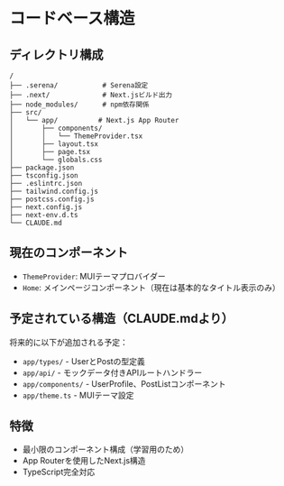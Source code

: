 # コードベース構造

## ディレクトリ構成
```
/
├── .serena/           # Serena設定
├── .next/             # Next.jsビルド出力
├── node_modules/      # npm依存関係
├── src/
│   └── app/          # Next.js App Router
│       ├── components/
│       │   └── ThemeProvider.tsx
│       ├── layout.tsx
│       ├── page.tsx
│       └── globals.css
├── package.json
├── tsconfig.json
├── .eslintrc.json
├── tailwind.config.js
├── postcss.config.js
├── next.config.js
├── next-env.d.ts
└── CLAUDE.md
```

## 現在のコンポーネント
- `ThemeProvider`: MUIテーマプロバイダー
- `Home`: メインページコンポーネント（現在は基本的なタイトル表示のみ）

## 予定されている構造（CLAUDE.mdより）
将来的に以下が追加される予定：
- `app/types/` - UserとPostの型定義
- `app/api/` - モックデータ付きAPIルートハンドラー
- `app/components/` - UserProfile、PostListコンポーネント
- `app/theme.ts` - MUIテーマ設定

## 特徴
- 最小限のコンポーネント構成（学習用のため）
- App Routerを使用したNext.js構造
- TypeScript完全対応